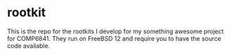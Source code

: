 # rootkit

This is the repo for the rootkits I develop for my something awesome project for COMP6841. 
They run on FreeBSD 12 and require you to have the source code available. 

